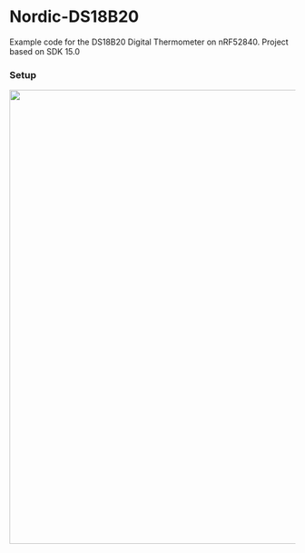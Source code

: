 # Nordic-DS18B20
Example code for the DS18B20 Digital Thermometer on nRF52840.
Project based on SDK 15.0

### Setup
<img src="https://github.com/sigurdnev/Nordic-DS18B20/blob/master/nordic-ds18b20.jpg" width="800">
